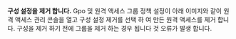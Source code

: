 **구성 설정을 제거 합니다.** Gpo 및 원격 액세스 그룹 정책 설정이 아래 이미지와 같이 원격 액세스 관리 콘솔을 열고 구성 설정 제거를 선택 하 여 만든 원격 액세스를 제거 합니다. 구성을 제거 하기 전에 그룹을 제거 하는 경우 됩니다 것 오류가 발생 합니다.